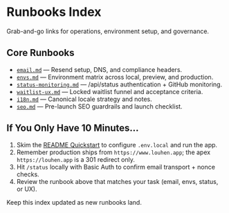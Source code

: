 # Runbooks Index

Grab-and-go links for operations, environment setup, and governance.

## Core Runbooks
- [`email.md`](email.md) — Resend setup, DNS, and compliance headers.
- [`envs.md`](envs.md) — Environment matrix across local, preview, and production.
- [`status-monitoring.md`](status-monitoring.md) — /api/status authentication + GitHub monitoring.
- [`waitlist-ux.md`](waitlist-ux.md) — Locked waitlist funnel and acceptance criteria.
- [`i18n.md`](i18n.md) — Canonical locale strategy and notes.
- [`seo.md`](seo.md) — Pre-launch SEO guardrails and launch checklist.

## If You Only Have 10 Minutes…
1. Skim the [README Quickstart](../README.md#quickstart-waitlist--env) to configure `.env.local` and run the app.  
2. Remember production ships from `https://www.louhen.app`; the apex `https://louhen.app` is a 301 redirect only.  
3. Hit `/status` locally with Basic Auth to confirm email transport + nonce checks.  
4. Review the runbook above that matches your task (email, envs, status, or UX).

Keep this index updated as new runbooks land.
